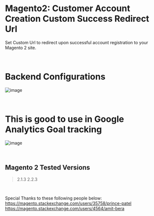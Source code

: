 # Magento2: Customer Account Creation Custom Success Redirect Url
  Set Custom Url to redirect upon successful account registration to your Magento 2 site. 
  

</br>

# Backend Configurations
![image](https://user-images.githubusercontent.com/14094984/43120855-3e0b9716-8f4e-11e8-8393-06ebde78031f.png)

</br>

# This is good to use in Google Analytics Goal tracking
![image](https://user-images.githubusercontent.com/14094984/43121449-676c786c-8f50-11e8-8a74-60ac892e6ba2.png)

</br>

## Magento 2 Tested Versions
> 2.1.3
> 2.2.3

</br>

Special Thanks to these following people below:</br>
https://magento.stackexchange.com/users/35758/prince-patel <br/>
https://magento.stackexchange.com/users/4564/amit-bera
